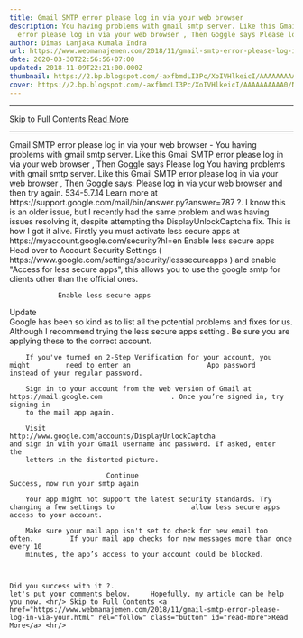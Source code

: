 ```yaml
---
title: Gmail SMTP error please log in via your web browser
description: You having problems with gmail smtp server. Like this Gmail SMTP
  error please log in via your web browser , Then Goggle says Please log
author: Dimas Lanjaka Kumala Indra
url: https://www.webmanajemen.com/2018/11/gmail-smtp-error-please-log-in-via-your.html
date: 2020-03-30T22:56:56+07:00
updated: 2018-11-09T22:21:00.000Z
thumbnail: https://2.bp.blogspot.com/-axfbmdLI3Pc/XoIVHlkeicI/AAAAAAAAAA0/N9WMnayMq20kxlOxwl3vZgydjoGi9AcxQCLcBGAsYHQ/s1600/imgingest-2117968900021071073.png
cover: https://2.bp.blogspot.com/-axfbmdLI3Pc/XoIVHlkeicI/AAAAAAAAAA0/N9WMnayMq20kxlOxwl3vZgydjoGi9AcxQCLcBGAsYHQ/s1600/imgingest-2117968900021071073.png
---
```


<hr/> Skip to Full Contents <a href="https://www.webmanajemen.com/2018/11/gmail-smtp-error-please-log-in-via-your.html" rel="follow" class="button" id="read-more">Read More</a> <hr/> Gmail SMTP error please log in via your web browser - You having problems with gmail smtp server. Like this Gmail SMTP error please log in via your web browser , Then Goggle says Please log You having problems with gmail smtp server. Like this  Gmail SMTP error please log in via your web browser , Then Goggle says: Please log in via your web browser and then try again. 534-5.7.14 Learn more at https://support.google.com/mail/bin/answer.py?answer=787 ?.
  I know this is an older issue, but I recently had the same problem and was   having issues resolving it, despite attempting the DisplayUnlockCaptcha   fix. This is how I got it alive.   
  Firstly you must activate less secure apps at https://myaccount.google.com/security?hl=en          Enable less secure apps    
  Head over to Account Security Settings (       https://www.google.com/settings/security/lesssecureapps     ) and enable "Access for less secure apps", this allows you to use the   google smtp for clients other than the official ones.   
  
                Enable less secure apps      
  
  Update  
  Google has been so kind as to       list     all the potential problems and fixes for us. Although I recommend trying   the       less secure apps setting     . Be sure you are applying these to the correct account.   
  
    
      
        If you've turned on 2-Step Verification for your account, you might         need to enter an                   App password                 instead of your regular password.       
      
        Sign in to your account from the web version of Gmail at                   https://mail.google.com                 . Once you’re signed in, try signing in         
        to the mail app again.       
      
        Visit                   http://www.google.com/accounts/DisplayUnlockCaptcha                 and sign in with your Gmail username and password. If asked, enter         the         
        letters in the distorted picture.       
      
                            Continue                                    Success, now run your smtp again              
      
        Your app might not support the latest security standards. Try         changing a few settings to                   allow less secure apps                 access to your account.       
      
        Make sure your mail app isn't set to check for new email too often.         If your mail app checks for new messages more than once every 10         
        minutes, the app’s access to your account could be blocked.       
    
  
  
    Did you success with it ?.
    let's put your comments below.     Hopefully, my article can be help you now. <hr/> Skip to Full Contents <a href="https://www.webmanajemen.com/2018/11/gmail-smtp-error-please-log-in-via-your.html" rel="follow" class="button" id="read-more">Read More</a> <hr/>